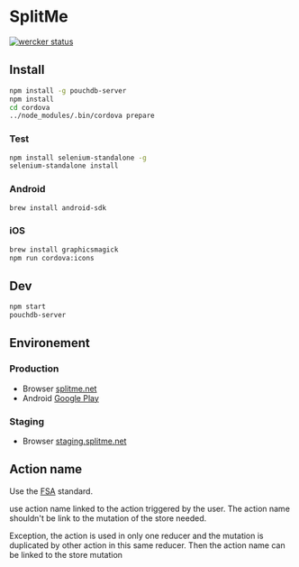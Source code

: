 # SplitMe

[![wercker status](https://app.wercker.com/status/5ad10e66eced6a3bfc139f962105324e/m/master "wercker status")](https://app.wercker.com/project/bykey/5ad10e66eced6a3bfc139f962105324e)

## Install

```sh
npm install -g pouchdb-server
npm install
cd cordova
../node_modules/.bin/cordova prepare
```

### Test

```sh
npm install selenium-standalone -g
selenium-standalone install
```

### Android

```sh
brew install android-sdk
```

### iOS

```sh
brew install graphicsmagick
npm run cordova:icons
```

## Dev

```sh
npm start
pouchdb-server
```

## Environement

### Production
- Browser [splitme.net](https://splitme.net)
- Android [Google Play](https://play.google.com/store/apps/details?id=com.split.app)

### Staging
- Browser [staging.splitme.net](https://staging.splitme.net)

## Action name

Use the [FSA](https://github.com/acdlite/flux-standard-action) standard.

use action name linked to the action triggered by the user. The action name shouldn't be link to the mutation of the store needed.

Exception, the action is used in only one reducer and the mutation is duplicated by other action in this same reducer. Then the action name can be linked to the store mutation
